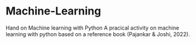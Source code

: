 # Machine-Learning
Hand on Machine learning with Python
A pracical activity on machine learning with python based on a reference book (Pajankar & Joshi, 2022).
